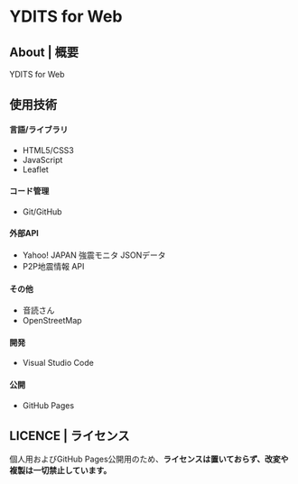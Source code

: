 
# YDITS for Web

## About | 概要

YDITS for Web

## 使用技術

#### 言語/ライブラリ
- HTML5/CSS3
- JavaScript
- Leaflet

#### コード管理
- Git/GitHub

#### 外部API
- Yahoo! JAPAN 強震モニタ JSONデータ
- P2P地震情報 API

#### その他
- 音読さん
- OpenStreetMap

#### 開発
- Visual Studio Code

#### 公開
- GitHub Pages

## LICENCE | ライセンス

個人用およびGitHub Pages公開用のため、**ライセンスは置いておらず、改変や複製は一切禁止しています。**